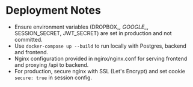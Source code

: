 
# Deployment Notes

- Ensure environment variables (DROPBOX_*, GOOGLE_*, SESSION_SECRET, JWT_SECRET) are set in production and not committed.
- Use `docker-compose up --build` to run locally with Postgres, backend and frontend.
- Nginx configuration provided in nginx/nginx.conf for serving frontend and proxying /api to backend.
- For production, secure nginx with SSL (Let's Encrypt) and set cookie `secure: true` in session config.
